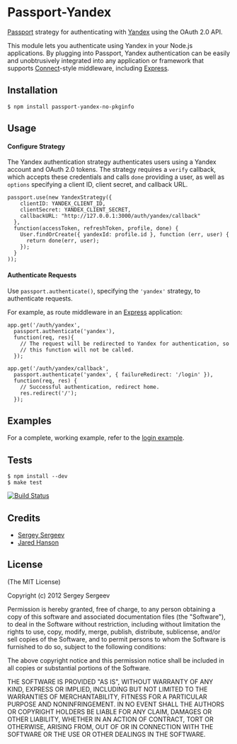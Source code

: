 # Passport-Yandex

[Passport](http://passportjs.org/) strategy for authenticating with [Yandex](http://yandex.ru/)
using the OAuth 2.0 API.

This module lets you authenticate using Yandex in your Node.js applications.
By plugging into Passport, Yandex authentication can be easily and
unobtrusively integrated into any application or framework that supports
[Connect](http://www.senchalabs.org/connect/)-style middleware, including
[Express](http://expressjs.com/).

## Installation

    $ npm install passport-yandex-no-pkginfo

## Usage

#### Configure Strategy

The Yandex authentication strategy authenticates users using a Yandex
account and OAuth 2.0 tokens.  The strategy requires a `verify` callback, which
accepts these credentials and calls `done` providing a user, as well as
`options` specifying a client ID, client secret, and callback URL.

    passport.use(new YandexStrategy({
        clientID: YANDEX_CLIENT_ID,
        clientSecret: YANDEX_CLIENT_SECRET,
        callbackURL: "http://127.0.0.1:3000/auth/yandex/callback"
      },
      function(accessToken, refreshToken, profile, done) {
        User.findOrCreate({ yandexId: profile.id }, function (err, user) {
          return done(err, user);
        });
      }
    ));

#### Authenticate Requests

Use `passport.authenticate()`, specifying the `'yandex'` strategy, to
authenticate requests.

For example, as route middleware in an [Express](http://expressjs.com/)
application:

    app.get('/auth/yandex',
      passport.authenticate('yandex'),
      function(req, res){
        // The request will be redirected to Yandex for authentication, so
        // this function will not be called.
      });

    app.get('/auth/yandex/callback', 
      passport.authenticate('yandex', { failureRedirect: '/login' }),
      function(req, res) {
        // Successful authentication, redirect home.
        res.redirect('/');
      });

## Examples

For a complete, working example, refer to the [login example](https://github.com/endykaufman/passport-yandex-no-pkginfo/tree/master/examples/login).

## Tests

    $ npm install --dev
    $ make test

[![Build Status](https://secure.travis-ci.org/endykaufman/passport-yandex-no-pkginfo.png)](http://travis-ci.org/endykaufman/passport-yandex-no-pkginfo)

## Credits

  - [Sergey Sergeev](http://github.com/endykaufman)
  - [Jared Hanson](http://github.com/jaredhanson)

## License

(The MIT License)

Copyright (c) 2012 Sergey Sergeev

Permission is hereby granted, free of charge, to any person obtaining a copy of
this software and associated documentation files (the "Software"), to deal in
the Software without restriction, including without limitation the rights to
use, copy, modify, merge, publish, distribute, sublicense, and/or sell copies of
the Software, and to permit persons to whom the Software is furnished to do so,
subject to the following conditions:

The above copyright notice and this permission notice shall be included in all
copies or substantial portions of the Software.

THE SOFTWARE IS PROVIDED "AS IS", WITHOUT WARRANTY OF ANY KIND, EXPRESS OR
IMPLIED, INCLUDING BUT NOT LIMITED TO THE WARRANTIES OF MERCHANTABILITY, FITNESS
FOR A PARTICULAR PURPOSE AND NONINFRINGEMENT. IN NO EVENT SHALL THE AUTHORS OR
COPYRIGHT HOLDERS BE LIABLE FOR ANY CLAIM, DAMAGES OR OTHER LIABILITY, WHETHER
IN AN ACTION OF CONTRACT, TORT OR OTHERWISE, ARISING FROM, OUT OF OR IN
CONNECTION WITH THE SOFTWARE OR THE USE OR OTHER DEALINGS IN THE SOFTWARE.
